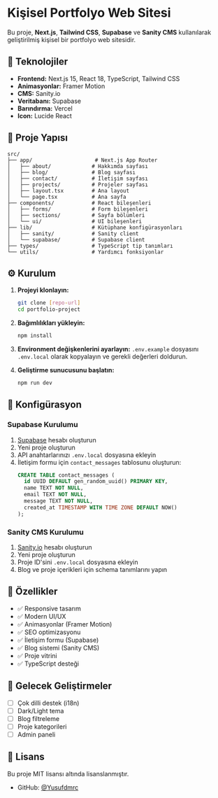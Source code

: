 # Kişisel Portfolyo Web Sitesi

Bu proje, **Next.js**, **Tailwind CSS**, **Supabase** ve **Sanity CMS** kullanılarak geliştirilmiş kişisel bir portfolyo web sitesidir.

## 🚀 Teknolojiler

- **Frontend:** Next.js 15, React 18, TypeScript, Tailwind CSS
- **Animasyonlar:** Framer Motion
- **CMS:** Sanity.io
- **Veritabanı:** Supabase
- **Barındırma:** Vercel
- **Icon:** Lucide React

## 📁 Proje Yapısı

```
src/
├── app/                    # Next.js App Router
│   ├── about/             # Hakkımda sayfası
│   ├── blog/              # Blog sayfası
│   ├── contact/           # İletişim sayfası
│   ├── projects/          # Projeler sayfası
│   ├── layout.tsx         # Ana layout
│   └── page.tsx           # Ana sayfa
├── components/            # React bileşenleri
│   ├── forms/             # Form bileşenleri
│   ├── sections/          # Sayfa bölümleri
│   └── ui/                # UI bileşenleri
├── lib/                   # Kütüphane konfigürasyonları
│   ├── sanity/            # Sanity client
│   └── supabase/          # Supabase client
├── types/                 # TypeScript tip tanımları
└── utils/                 # Yardımcı fonksiyonlar
```

## ⚙️ Kurulum

1. **Projeyi klonlayın:**

   ```bash
   git clone [repo-url]
   cd portfolio-project
   ```

2. **Bağımlılıkları yükleyin:**

   ```bash
   npm install
   ```

3. **Environment değişkenlerini ayarlayın:**
   `.env.example` dosyasını `.env.local` olarak kopyalayın ve gerekli değerleri doldurun.

4. **Geliştirme sunucusunu başlatın:**
   ```bash
   npm run dev
   ```

## 🔧 Konfigürasyon

### Supabase Kurulumu

1. [Supabase](https://supabase.com) hesabı oluşturun
2. Yeni proje oluşturun
3. API anahtarlarınızı `.env.local` dosyasına ekleyin
4. İletişim formu için `contact_messages` tablosunu oluşturun:
   ```sql
   CREATE TABLE contact_messages (
     id UUID DEFAULT gen_random_uuid() PRIMARY KEY,
     name TEXT NOT NULL,
     email TEXT NOT NULL,
     message TEXT NOT NULL,
     created_at TIMESTAMP WITH TIME ZONE DEFAULT NOW()
   );
   ```

### Sanity CMS Kurulumu

1. [Sanity.io](https://sanity.io) hesabı oluşturun
2. Yeni proje oluşturun
3. Proje ID'sini `.env.local` dosyasına ekleyin
4. Blog ve proje içerikleri için schema tanımlarını yapın

## 📱 Özellikler

- ✅ Responsive tasarım
- ✅ Modern UI/UX
- ✅ Animasyonlar (Framer Motion)
- ✅ SEO optimizasyonu
- ✅ İletişim formu (Supabase)
- ✅ Blog sistemi (Sanity CMS)
- ✅ Proje vitrini
- ✅ TypeScript desteği

## 🎯 Gelecek Geliştirmeler

- [ ] Çok dilli destek (i18n)
- [ ] Dark/Light tema
- [ ] Blog filtreleme
- [ ] Proje kategorileri
- [ ] Admin paneli

## 📄 Lisans

Bu proje MIT lisansı altında lisanslanmıştır.

- GitHub: [@Yusufdmrc](https://github.com/Yusufdmrc)

